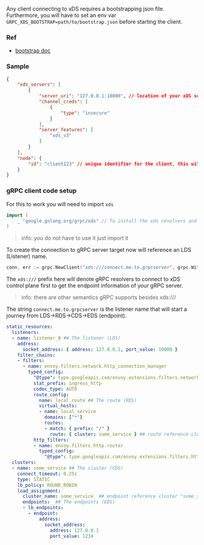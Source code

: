 Any client connecting to xDS requires a bootstrapping json file.  
Furthermore, you will have to set an env var `GRPC_XDS_BOOTSTRAP=path/to/bootstrap.json` before starting the client.

### Ref
- [bootstrap doc](https://grpc.github.io/grpc/cpp/md_doc_grpc_xds_bootstrap_format.html)
### Sample
```json
{
    "xds_servers": [
        {
            "server_uri": "127.0.0.1:18000", // location of your xDS server
            "channel_creds": [
                {
                    "type": "insecure"
                }
            ],
            "server_features": [
                "xds_v3"
            ]
        }
    ],
    "node": {
        "id": "client123" // unique identifier for the client, this will be used in the internal xDS cache to maintain configuration for this client
    }
}
```
### gRPC client code setup
For this to work you will need to import `xds`
  
```go
import (
    _ "google.golang.org/grpc/xds" // To install the xds resolvers and balancers.
)
```
> info: you do not have to use it just import it
>
  
To create the connection to gRPC server target now will reference an LDS (Listener) name.  
```go
conn, err := grpc.NewClient("xds:///connect.me.to.grpcserver", grpc.WithTransportCredentials(creds))
```

The `xds:///` prefix here will denote gRPC resolvers to connect to xDS control plane first to get the endpoint information of your gRPC server.  

> info: there are other semantics gRPC supports besides xds:///
>

The string `connect.me.to.grpcserver` is the listener name that will start a journey from LDS->RDS->CDS->EDS (endpoint).  

```yaml
static_resources:
  listeners:
  - name: listener_0 ## The listener (LDS)
    address:
      socket_address: { address: 127.0.0.1, port_value: 10000 }
    filter_chains:
    - filters:
      - name: envoy.filters.network.http_connection_manager
        typed_config:
          "@type": type.googleapis.com/envoy.extensions.filters.network.http_connection_manager.v3.HttpConnectionManager
          stat_prefix: ingress_http
          codec_type: AUTO
          route_config:
            name: local_route ## The route (RDS)
            virtual_hosts:
            - name: local_service
              domains: ["*"]
              routes:
              - match: { prefix: "/" }
                route: { cluster: some_service } ## route reference cluster "some_service"
          http_filters:
          - name: envoy.filters.http.router
            typed_config:
              "@type": type.googleapis.com/envoy.extensions.filters.http.router.v3.Router
  clusters:
  - name: some_service ## The cluster (CDS)
    connect_timeout: 0.25s
    type: STATIC
    lb_policy: ROUND_ROBIN
    load_assignment:
      cluster_name: some_service  ## endpoint reference cluster "some_service"
      endpoints:  ## The endpoints (EDS) 
      - lb_endpoints:
        - endpoint:
            address:
              socket_address:
                address: 127.0.0.1
                port_value: 1234
```